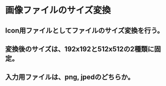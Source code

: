# 画像ファイルのサイズ変換
## Icon用ファイルとしてファイルのサイズ変換を行う。
## 変換後のサイズは、192x192と512x512の2種類に固定。
## 入力用ファイルは、png, jpedのどちらか。